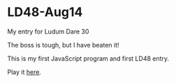 LD48-Aug14
==========

My entry for Ludum Dare 30

The boss is tough, but I have beaten it!

This is my first JavaScript program and first LD48 entry.

Play it [here](http://td5.github.io/LD48-Aug14/).
